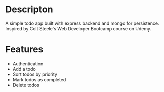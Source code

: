 # Descripton
A simple todo app built with express backend and mongo for persistence. Inspired by Colt Steele's Web Developer Bootcamp course on Udemy.

# Features
* Authentication
* Add a todo
* Sort todos by priority
* Mark todos as completed
* Delete todos
